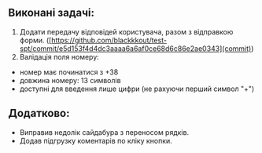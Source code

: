## Виконані задачі:
1. Додати передачу відповідей користувача, разом з відправкою форми. ([https://github.com/blackkkout/test-spt/commit/e5d153f4d4dc3aaaa6a6af0ce68d6c86e2ae0343](commit))
2. Валідація поля номеру:
  - номер має починатися з +38
  - довжина номеру: 13 символів 
  - доступні для введення лише цифри (не рахуючи перший символ "+")

## Додатково:
- Виправив недолік сайдабура з переносом рядків.
- Додав підгрузку коментарів по кліку кнопки.
 
